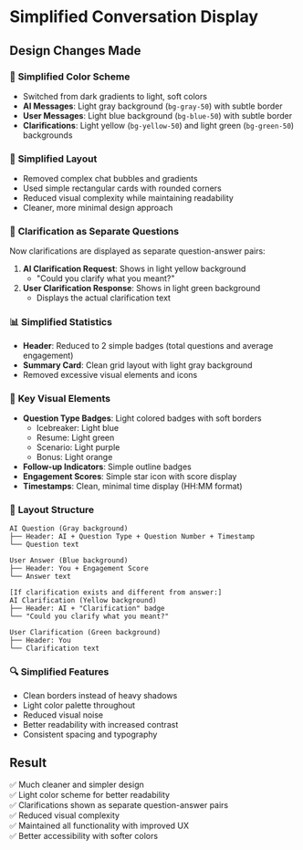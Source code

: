 # Simplified Conversation Display

## Design Changes Made

### 🎨 **Simplified Color Scheme**

- Switched from dark gradients to light, soft colors
- **AI Messages**: Light gray background (`bg-gray-50`) with subtle border
- **User Messages**: Light blue background (`bg-blue-50`) with subtle border
- **Clarifications**: Light yellow (`bg-yellow-50`) and light green (`bg-green-50`) backgrounds

### 🔧 **Simplified Layout**

- Removed complex chat bubbles and gradients
- Used simple rectangular cards with rounded corners
- Reduced visual complexity while maintaining readability
- Cleaner, more minimal design approach

### 💬 **Clarification as Separate Questions**

Now clarifications are displayed as separate question-answer pairs:

1. **AI Clarification Request**: Shows in light yellow background
   - "Could you clarify what you meant?"
2. **User Clarification Response**: Shows in light green background
   - Displays the actual clarification text

### 📊 **Simplified Statistics**

- **Header**: Reduced to 2 simple badges (total questions and average engagement)
- **Summary Card**: Clean grid layout with light gray background
- Removed excessive visual elements and icons

### 🎯 **Key Visual Elements**

- **Question Type Badges**: Light colored badges with soft borders
  - Icebreaker: Light blue
  - Resume: Light green
  - Scenario: Light purple
  - Bonus: Light orange
- **Follow-up Indicators**: Simple outline badges
- **Engagement Scores**: Simple star icon with score display
- **Timestamps**: Clean, minimal time display (HH:MM format)

### 📱 **Layout Structure**

```
AI Question (Gray background)
├── Header: AI + Question Type + Question Number + Timestamp
└── Question text

User Answer (Blue background)
├── Header: You + Engagement Score
└── Answer text

[If clarification exists and different from answer:]
AI Clarification (Yellow background)
├── Header: AI + "Clarification" badge
└── "Could you clarify what you meant?"

User Clarification (Green background)
├── Header: You
└── Clarification text
```

### 🔍 **Simplified Features**

- Clean borders instead of heavy shadows
- Light color palette throughout
- Reduced visual noise
- Better readability with increased contrast
- Consistent spacing and typography

## Result

✅ Much cleaner and simpler design  
✅ Light color scheme for better readability  
✅ Clarifications shown as separate question-answer pairs  
✅ Reduced visual complexity  
✅ Maintained all functionality with improved UX  
✅ Better accessibility with softer colors

